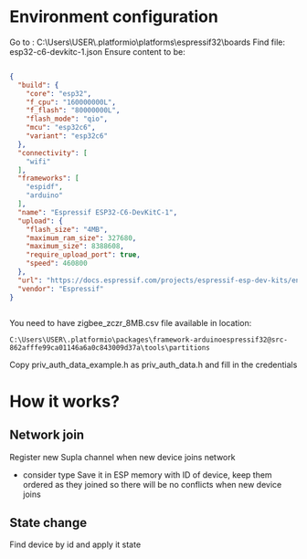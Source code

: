# Environment configuration
Go to :
C:\Users\USER\\.platformio\platforms\espressif32\boards
Find file: esp32-c6-devkitc-1.json
Ensure content to be:
```json

{
  "build": {
    "core": "esp32",
    "f_cpu": "160000000L",
    "f_flash": "80000000L",
    "flash_mode": "qio",
    "mcu": "esp32c6",
    "variant": "esp32c6"
  },
  "connectivity": [
    "wifi"
  ],
  "frameworks": [
    "espidf",
    "arduino"
  ],
  "name": "Espressif ESP32-C6-DevKitC-1",
  "upload": {
    "flash_size": "4MB",
    "maximum_ram_size": 327680,
    "maximum_size": 8388608,
    "require_upload_port": true,
    "speed": 460800
  },
  "url": "https://docs.espressif.com/projects/espressif-esp-dev-kits/en/latest/esp32c6/esp32-c6-devkitc-1/index.html",
  "vendor": "Espressif"
}



```

You need to have zigbee_zczr_8MB.csv file available in location:

```
C:\Users\USER\.platformio\packages\framework-arduinoespressif32@src-862afffe99ca01146a6a0c843009d37a\tools\partitions
```

Copy priv_auth_data_example.h as priv_auth_data.h and fill in the credentials

# How it works?

## Network join

Register new Supla channel when new device joins network
- consider type 
Save it in ESP memory with ID of device, keep them ordered as they joined so there will be no conflicts when new device joins

## State change

Find device by id and apply it state

